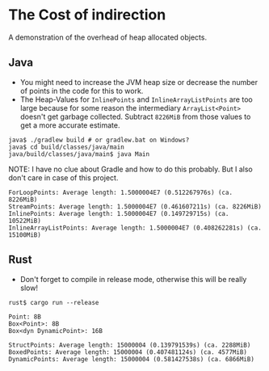 The Cost of indirection
=======================

A demonstration of the overhead of heap allocated objects.

Java
----
* You might need to increase the JVM heap size or decrease the number of points in the code for this to work.
* The Heap-Values for `InlinePoints` and `InlineArrayListPoints` are too large because for some reason the intermediary `ArrayList<Point>` doesn't get garbage collected. Subtract `8226MiB` from those values to get a more accurate estimate.

```
java$ ./gradlew build # or gradlew.bat on Windows?
java$ cd build/classes/java/main
java/build/classes/java/main$ java Main
```

NOTE: I have no clue about Gradle and how to do this probably. But I also don't care in case of this project.

```
ForLoopPoints: Average length: 1.5000004E7 (0.512267976s) (ca. 8226MiB)
StreamPoints: Average length: 1.5000004E7 (0.461607211s) (ca. 8226MiB)
InlinePoints: Average length: 1.5000004E7 (0.149729715s) (ca. 10522MiB)
InlineArrayListPoints: Average length: 1.5000004E7 (0.408262281s) (ca. 15100MiB)
```

Rust
----
* Don't forget to compile in release mode, otherwise this will be really slow!

`rust$ cargo run --release`

```
Point: 8B
Box<Point>: 8B
Box<dyn DynamicPoint>: 16B

StructPoints: Average length: 15000004 (0.139791539s) (ca. 2288MiB)
BoxedPoints: Average length: 15000004 (0.407481124s) (ca. 4577MiB)
DynamicPoints: Average length: 15000004 (0.581427538s) (ca. 6866MiB)
```
